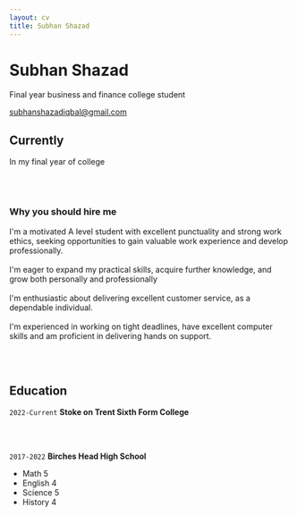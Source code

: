 ```yaml
---
layout: cv
title: Subhan Shazad
---
```

# Subhan Shazad
Final year business and finance college student

<div id="webaddress">
<a href="subhanshazadiqbal@gmail.com">subhanshazadiqbal@gmail.com</a>
</div>


## Currently

In my final year of college

<br />
<br />

### Why you should hire me

I'm a motivated A level student with excellent punctuality and strong work ethics, seeking opportunities to gain valuable work experience and develop professionally.
<br />
<br />
I'm eager to expand my practical skills, acquire further knowledge, and grow both personally and professionally
<br />
<br />
I'm enthusiastic about delivering excellent customer service, as a dependable individual.
<br />
<br />
I'm experienced in working on tight deadlines, have excellent computer skills and am proficient in delivering hands on support.

<br />
<br />

## Education

`2022-Current`
__Stoke on Trent Sixth Form College__

<br />
<br />

`2017-2022`
__Birches Head High School__

- Math 5
- English 4
- Science 5
- History 4

<!-- ### Footer

Last updated: May 2013 -->


